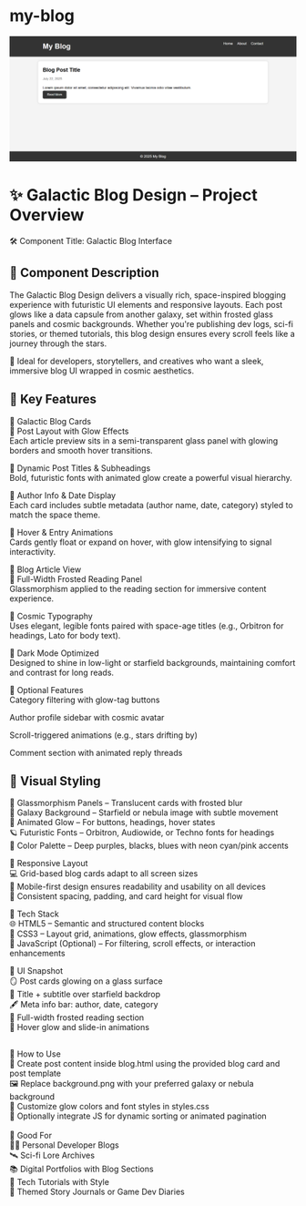 # my-blog
![image](https://github.com/dabhijanvi/my-blog/blob/097ecd3e1cc0216c8c6acf5ec1815fb0b35cd30a/my-blog.png)

# ✨ Galactic Blog Design – Project Overview
🛠️ Component Title: Galactic Blog Interface


## 📄 Component Description
The Galactic Blog Design delivers a visually rich, space-inspired blogging experience with futuristic UI elements and responsive layouts. Each post glows like a data capsule from another galaxy, set within frosted glass panels and cosmic backgrounds. Whether you're publishing dev logs, sci-fi stories, or themed tutorials, this blog design ensures every scroll feels like a journey through the stars.

💫 Ideal for developers, storytellers, and creatives who want a sleek, immersive blog UI wrapped in cosmic aesthetics.


## 🌠 Key Features
🌟 Galactic Blog Cards<br>
🔹 Post Layout with Glow Effects<br>
Each article preview sits in a semi-transparent glass panel with glowing borders and smooth hover transitions.<br>

🔹 Dynamic Post Titles & Subheadings<br>
Bold, futuristic fonts with animated glow create a powerful visual hierarchy.<br>

🔹 Author Info & Date Display<br>
Each card includes subtle metadata (author name, date, category) styled to match the space theme.<br>

🔹 Hover & Entry Animations<br>
Cards gently float or expand on hover, with glow intensifying to signal interactivity.<br>

📖 Blog Article View<br>
🔹 Full-Width Frosted Reading Panel<br>
Glassmorphism applied to the reading section for immersive content experience.<br>

🔹 Cosmic Typography<br>
Uses elegant, legible fonts paired with space-age titles (e.g., Orbitron for headings, Lato for body text).<br>

🔹 Dark Mode Optimized<br>
Designed to shine in low-light or starfield backgrounds, maintaining comfort and contrast for long reads.<br>

🔭 Optional Features<br>
Category filtering with glow-tag buttons<br>

Author profile sidebar with cosmic avatar<br>

Scroll-triggered animations (e.g., stars drifting by)<br>

Comment section with animated reply threads
<br>

## 🎨 Visual Styling
🧊 Glassmorphism Panels – Translucent cards with frosted blur<br>
🌌 Galaxy Background – Starfield or nebula image with subtle movement<br>
🌈 Animated Glow – For buttons, headings, hover states<br>
🪐 Futuristic Fonts – Orbitron, Audiowide, or Techno fonts for headings<br>
🌃 Color Palette – Deep purples, blacks, blues with neon cyan/pink accents<br>

📱 Responsive Layout<br>
💻 Grid-based blog cards adapt to all screen sizes<br>
📱 Mobile-first design ensures readability and usability on all devices<br>
📐 Consistent spacing, padding, and card height for visual flow<br>

🧾 Tech Stack<br>
🌐 HTML5 – Semantic and structured content blocks<br>
🎨 CSS3 – Layout grid, animations, glow effects, glassmorphism<br>
🧠 JavaScript (Optional) – For filtering, scroll effects, or interaction enhancements<br>

📸 UI Snapshot<br>
🪞 Post cards glowing on a glass surface<br>
📄 Title + subtitle over starfield backdrop<br>
🖋️ Meta info bar: author, date, category<br>
🧠 Full-width frosted reading section<br>
🌠 Hover glow and slide-in animations<br>

## 
🚀 How to Use<br>
🔧 Create post content inside blog.html using the provided blog card and post template<br>
🖼️ Replace background.png with your preferred galaxy or nebula background<br>
🎨 Customize glow colors and font styles in styles.css<br>
📜 Optionally integrate JS for dynamic sorting or animated pagination
<br><br>
🧠 Good For<br>
🧑‍🚀 Personal Developer Blogs<br>
🛰️ Sci-fi Lore Archives<br>
📚 Digital Portfolios with Blog Sections<br>
🧬 Tech Tutorials with Style<br>
📖 Themed Story Journals or Game Dev Diaries
<br>

